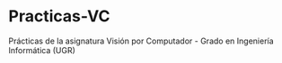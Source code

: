 # Practicas-VC
Prácticas de la asignatura Visión por Computador - Grado en Ingeniería Informática (UGR)
